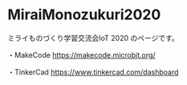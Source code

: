 # MiraiMonozukuri2020
ミライものづくり学習交流会IoT 2020 のページです。



・MakeCode
https://makecode.microbit.org/

・TinkerCad
https://www.tinkercad.com/dashboard
